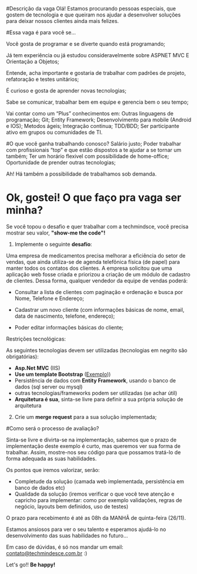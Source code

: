 
#Descrição da vaga
Olá! Estamos procurando pessoas especiais, que gostem de tecnologia e que queiram nos ajudar a desenvolver soluções para deixar nossos clientes ainda mais felizes.


#Essa vaga é para você se…

Você gosta de programar e se diverte quando está programando;

Já tem experiência ou já estudou consideravelmente sobre ASPNET MVC E Orientação a Objetos;

Entende, acha importante e gostaria de trabalhar com padrões de projeto, refatoração e testes unitários;

É curioso e gosta de aprender novas tecnologias;

Sabe se comunicar, trabalhar bem em equipe e gerencia bem o seu tempo;

Vai contar como um “Plus” conhecimentos em:
Outras linguagens de programação;
Git;
Entity Framework;
Desenvolvimento para mobile (Android e IOS);
Metodos ágeis;
Integração continua;
TDD/BDD;
Ser participante ativo em grupos ou comunidades de TI.

#O que você ganha trabalhando conosco?
Salário justo;
Poder trabalhar com profissionais “top” e que estão dispostos a te ajudar a se tornar um também;
Ter um horário flexivel com possibilidade de home-office;
Oportunidade de prender outras tecnologias;

Ah! Há também a possibilidade de trabalhamos sob demanda.


# Ok, gostei! O que faço pra vaga ser minha?
Se você topou o desafio e quer trabalhar com a techmindsce, você precisa mostrar seu valor, **"show-me the code"!**

1. Implemente o seguinte **desafio**:
  
Uma empresa de medicamentos precisa melhorar a eficiência do setor de vendas, que ainda utiliza-se de agenda telefônica física (de papel) para manter todos os contatos dos clientes. A empresa solicitou que uma aplicação web fosse criada e priorizou a criação de um módulo de cadastro de clientes.
Dessa forma, qualquer vendedor da equipe de vendas poderá:

* Consultar a lista de clientes com paginação e ordenação e busca por Nome, Telefone e Endereço;

* Cadastrar um novo cliente (com informações básicas de nome, email, data de nascimento, telefone, endereço);

* Poder editar informações básicas do cliente;

Restrições tecnológicas: 

As seguintes tecnologias devem ser utilizadas (tecnologias em negrito são obrigatórias): 
* **Asp.Net MVC** (IIS)
* **Use um template Bootstrap**  ([Exemplo](http://startbootstrap.com/template-overviews/sb-admin-2/)))
* Persistência de dados com **Entity Framework**, usando o banco de dados (sql server ou mysql)
* outras tecnologias/frameworks podem ser utilizadas (se achar útil)
* **Arquitetura é sua**, sinta-se livre para definir a sua própria solução de arquitetura

2. Crie um **merge request** para a sua solução implementada;

#Como será o processo de avaliação?

Sinta-se livre e divirta-se na implementação, sabemos que o prazo de implementação deste exemplo é curto, mas queremos ver sua forma de trabalhar. Assim, mostre-nos seu código para que possamos tratá-lo de forma adequada as suas habilidades. 

Os pontos que iremos valorizar, serão:
- Completude da solução (camada web implementada, persistência em banco de dados etc)
- Qualidade da solução (iremos verificar o que você teve atenção e capricho para implementar: como por exemplo validações, regras de negócio, layouts bem definidos, uso de testes)

O prazo para recebimento é até as 08h da MANHÃ de quinta-feira (26/11).

Estamos ansiosos para ver o seu talento e esperamos ajudá-lo no desenvolvimento das suas habilidades no futuro...

Em caso de dúvidas, é só nos mandar um email: contato@techmindesce.com.br :)

Let's go!! **Be happy!**
